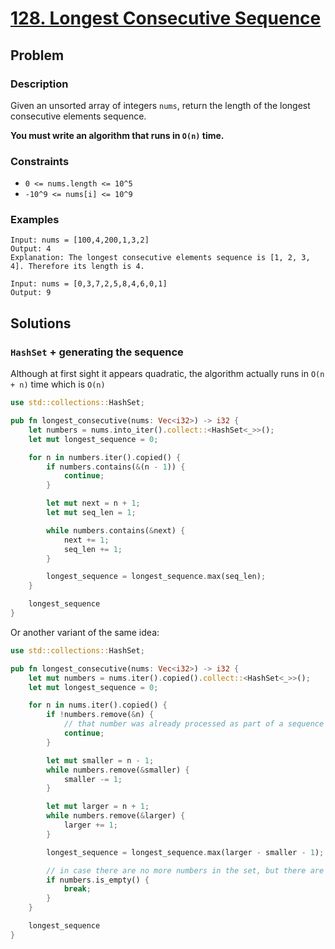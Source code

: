 # [128. Longest Consecutive Sequence](https://leetcode.com/problems/longest-consecutive-sequence/)

## Problem

### Description

Given an unsorted array of integers `nums`, return the length of the longest
consecutive elements sequence.

**You must write an algorithm that runs in `O(n)` time.**

### Constraints

* `0 <= nums.length <= 10^5`
* `-10^9 <= nums[i] <= 10^9`

### Examples

```text
Input: nums = [100,4,200,1,3,2]
Output: 4
Explanation: The longest consecutive elements sequence is [1, 2, 3, 4]. Therefore its length is 4.
```

```text
Input: nums = [0,3,7,2,5,8,4,6,0,1]
Output: 9
```

## Solutions

### `HashSet` + generating the sequence

Although at first sight it appears quadratic, the algorithm actually runs
in `O(n + n)` time which is `O(n)`

```rust
use std::collections::HashSet;

pub fn longest_consecutive(nums: Vec<i32>) -> i32 {
    let numbers = nums.into_iter().collect::<HashSet<_>>();
    let mut longest_sequence = 0;

    for n in numbers.iter().copied() {
        if numbers.contains(&(n - 1)) {
            continue;
        }

        let mut next = n + 1;
        let mut seq_len = 1;

        while numbers.contains(&next) {
            next += 1;
            seq_len += 1;
        }

        longest_sequence = longest_sequence.max(seq_len);
    }

    longest_sequence
}
```

Or another variant of the same idea:

```rust
use std::collections::HashSet;

pub fn longest_consecutive(nums: Vec<i32>) -> i32 {
    let mut numbers = nums.iter().copied().collect::<HashSet<_>>();
    let mut longest_sequence = 0;

    for n in nums.iter().copied() {
        if !numbers.remove(&n) {
            // that number was already processed as part of a sequence
            continue;
        }

        let mut smaller = n - 1;
        while numbers.remove(&smaller) {
            smaller -= 1;
        }

        let mut larger = n + 1;
        while numbers.remove(&larger) {
            larger += 1;
        }

        longest_sequence = longest_sequence.max(larger - smaller - 1);

        // in case there are no more numbers in the set, but there are more number in the array
        if numbers.is_empty() {
            break;
        }
    }

    longest_sequence
}
```